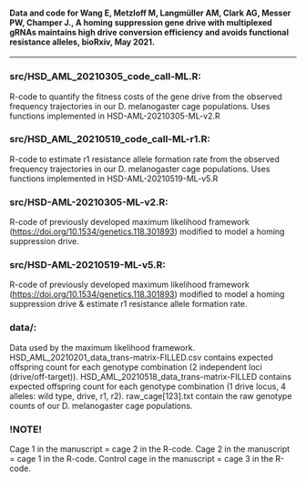 #### Data and code for Wang E, Metzloff M, Langmüller AM, Clark AG, Messer PW, Champer J., A homing suppression gene drive with multiplexed gRNAs maintains high drive conversion efficiency and avoids functional resistance alleles, bioRxiv, May 2021.

---

### src/HSD_AML_20210305_code_call-ML.R:
R-code to quantify the fitness costs of the gene drive from the observed frequency trajectories in our D. melanogaster cage populations. Uses functions implemented in HSD-AML-20210305-ML-v2.R

### src/HSD_AML_20210519_code_call-ML-r1.R:
R-code to estimate r1 resistance allele formation rate from the observed frequency trajectories in our D. melanogaster cage populations. Uses functions implemented in HSD-AML-20210519-ML-v5.R

### src/HSD-AML-20210305-ML-v2.R:
R-code of previously developed maximum likelihood framework (https://doi.org/10.1534/genetics.118.301893) modified to model a homing suppression drive.

### src/HSD-AML-20210519-ML-v5.R:
R-code of previously developed maximum likelihood framework (https://doi.org/10.1534/genetics.118.301893) modified to model a homing suppression drive & estimate r1 resistance allele formation rate.

### data/:
Data used by the maximum likelihood framework. HSD_AML_20210201_data_trans-matrix-FILLED.csv contains expected offspring count for each genotype combination (2 independent loci (drive/off-target)). HSD_AML_20210518_data_trans-matrix-FILLED contains expected offspring count for each genotype combination (1 drive locus, 4 alleles: wild type, drive, r1, r2). raw_cage[123].txt contain the raw genotype counts of our D. melanogaster cage populations.

### !NOTE!
Cage 1 in the manuscript = cage 2 in the R-code.
Cage 2 in the manuscript = cage 1 in the R-code.
Control cage in the manuscript = cage 3 in the R-code.
